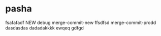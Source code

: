 # pasha
fsafafadf
NEW
debug
merge-commit-new
ffsdfsd
merge-commit-prodd
dasdasdas
dadadakkkk
ewqeq
gdfgd
